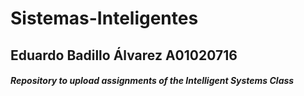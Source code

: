 # Sistemas-Inteligentes
<h2>Eduardo Badillo Álvarez A01020716 </h2>
<h5> Repository to upload assignments of the Intelligent Systems Class </h5> 
